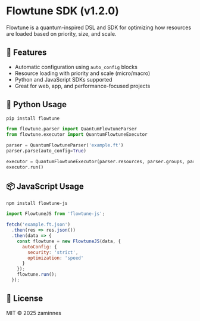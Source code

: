 
# Flowtune SDK (v1.2.0)

Flowtune is a quantum-inspired DSL and SDK for optimizing how resources are loaded based on priority, size, and scale.

## 🚀 Features
- Automatic configuration using `auto_config` blocks
- Resource loading with priority and scale (micro/macro)
- Python and JavaScript SDKs supported
- Great for web, app, and performance-focused projects

## 🐍 Python Usage

```bash
pip install flowtune
```

```python
from flowtune.parser import QuantumFlowtuneParser
from flowtune.executor import QuantumFlowtuneExecutor

parser = QuantumFlowtuneParser('example.ft')
parser.parse(auto_config=True)

executor = QuantumFlowtuneExecutor(parser.resources, parser.groups, parser.execution_plan)
executor.run()
```

## 📦 JavaScript Usage

```bash
npm install flowtune-js
```

```js
import FlowtuneJS from 'flowtune-js';

fetch('example.ft.json')
  .then(res => res.json())
  .then(data => {
    const flowtune = new FlowtuneJS(data, {
      autoConfig: {
        security: 'strict',
        optimization: 'speed'
      }
    });
    flowtune.run();
  });
```

## 📄 License

MIT © 2025 zaminnes
